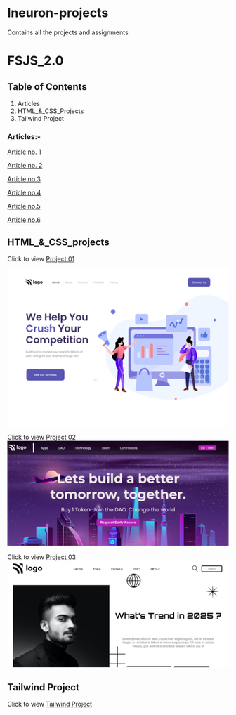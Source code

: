 # Ineuron-projects
Contains all the projects and assignments
# FSJS_2.0

## Table of Contents

1. Articles
2. HTML_&_CSS_Projects
3. Tailwind Project

### Articles:-
[Article no. 1](https://blogbyaashsish.hashnode.dev/web-server)

[Article no. 2](https://blogbyaashsish.hashnode.dev/html-elements)

[Article no.3](https://blogbyaashsish.hashnode.dev/input-element-in-html)

[Article no.4](https://blogbyaashsish.hashnode.dev/html-audio-and-video-tags)

[Article no.5](https://blogbyaashsish.hashnode.dev/flex-box-the-layout-changer)

[Article no.6](https://blogbyaashsish.hashnode.dev/array-and-its-methods)


## HTML_&_CSS_projects

 Click to view [Project 01](https://fsjsprjctt01.netlify.app/)

![Output image](./HTML_%26_CSS_PROJECTS/FSJS%202.0%20Project%2001/output.png)

Click to view [Project 02](https://fsjsproject02.netlify.app)
![Output image](./HTML_%26_CSS_PROJECTS/FSJS%202.0%20Project%2002/Screenshot%202022-12-10%20220319.png)

 Click to view  [Project 03](https://fsjsproject03.netlify.app/)
![Output image](./HTML_%26_CSS_PROJECTS/FSJS%202.0%20Project%2002/assets/Screenshot%202022-12-10%20221745.png)



## Tailwind Project
Click to view 
[Tailwind Project](tailwindproject01.netlify.app)